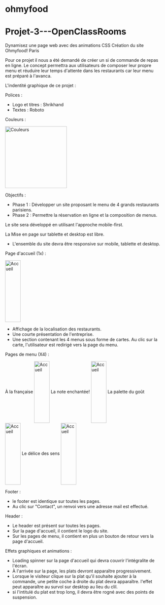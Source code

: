 # ohmyfood
# Projet-3---OpenClassRooms
Dynamisez une page web avec des animations CSS
Création du site Ohmyfood! Paris

Pour ce projet il nous a été demandé de créer un si de commande de repas en ligne. Le concept permettra aux utilisateurs de composer leur propre menu et réuduire leur temps d'attente dans les restaurants car leur menu est préparé à l'avanca. 

L'indentité graphique de ce projet : 

Polices : 
  - Logo et titres : Shrikhand
  - Textes : Roboto 
  
Couleurs : 

<img width="200" alt="Couleurs" src="https://user-images.githubusercontent.com/96731333/175873813-414dc2bf-2663-4a9a-b5e3-61ae4318cf5b.png">

Objectifs : 
  - Phase 1 : Développer un site proposant le menu de 4 grands restaurants parisiens. 
  - Phase 2 : Permettre la réservation en ligne et la composition de menus. 

Le site sera développé en utilisant l'approche mobile-first. 

La Mise en page sur tablette et desktop est libre. 

 * L'ensemble du site devra être responsive sur mobile, tablette et desktop. 
 
 Page d'accueil (1x) : 
  
<img width="50" img height="200" alt="Accueil" src="https://user-images.githubusercontent.com/96731333/175874863-6f62888a-1799-4ace-b364-c6240ee0e5ff.png">

* Affichage de la localisation des restaurants.
* Une courte présentation de l'entreprise. 
* Une section contenant les 4 menus sous forme de cartes. Au clic sur la carte, l'utilisateur est redirigé vers la page du menu.

Pages de menu (X4) :

À la française <img align="center" img width="50" img height="200" alt="Accueil" src="https://user-images.githubusercontent.com/96731333/175884470-8b94647a-9c6e-4e83-a228-c71e6fb9c379.png">   La note enchantée!
<img align="center" img width="50" img height="200" alt="Accueil" src="https://user-images.githubusercontent.com/96731333/175878663-242e782d-1ac5-4c5f-8818-2f66f9e589a7.png">    La palette du goût
<img align="center" img width="50" img height="200" alt="Accueil" src="https://user-images.githubusercontent.com/96731333/175879430-0f40f68d-12a8-4110-ada3-181ec023449a.png">    Le délice des sens
<img align="center" img width="50" img height="200" alt="Accueil" src="https://user-images.githubusercontent.com/96731333/175879724-42120ce9-7e1b-4945-9f39-342816e000b2.png">

Footer : 

- le footer est identique sur toutes les pages.
- Au clic sur "Contact", un renvoi vers une adresse mail est effectué. 

Header : 
- Le header est présent sur toutes les pages. 
- Sur la page d'accueil, il contient le logo du site. 
- Sur les pages de menu, il contient en plus un bouton de retour vers la page d'accueil.

Effets graphiques et animations : 

- Loading spinner sur la page d'accueil qui devra couvrir l'intégralite de l'écran. 
- À l'arrivée sur la page, les plats devront apparaître progressivement. 
- Lorsque le visiteur clique sur la plat qu'il souhaite ajouter à la commande, une petite coche à droite du plat devra apparaître. 
l'effet peut apparaître au survol sur desktop au lieu du clil. 
- si l'intitulé du plat est trop long, il devra être rogné avec des points de suspension. 





